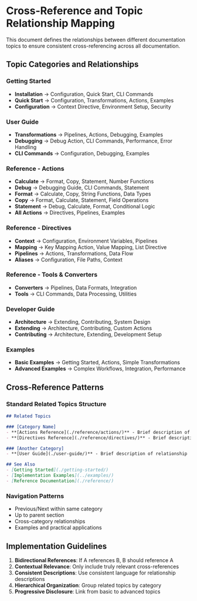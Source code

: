 # Cross-Reference and Topic Relationship Mapping

This document defines the relationships between different documentation topics to ensure consistent cross-referencing across all documentation.

## Topic Categories and Relationships

### Getting Started
- **Installation** → Configuration, Quick Start, CLI Commands
- **Quick Start** → Configuration, Transformations, Actions, Examples
- **Configuration** → Context Directive, Environment Setup, Security

### User Guide
- **Transformations** → Pipelines, Actions, Debugging, Examples
- **Debugging** → Debug Action, CLI Commands, Performance, Error Handling
- **CLI Commands** → Configuration, Debugging, Examples

### Reference - Actions
- **Calculate** → Format, Copy, Statement, Number Functions
- **Debug** → Debugging Guide, CLI Commands, Statement
- **Format** → Calculate, Copy, String Functions, Data Types
- **Copy** → Format, Calculate, Statement, Field Operations
- **Statement** → Debug, Calculate, Format, Conditional Logic
- **All Actions** → Directives, Pipelines, Examples

### Reference - Directives
- **Context** → Configuration, Environment Variables, Pipelines
- **Mapping** → Key Mapping Action, Value Mapping, List Directive
- **Pipelines** → Actions, Transformations, Data Flow
- **Aliases** → Configuration, File Paths, Context

### Reference - Tools & Converters
- **Converters** → Pipelines, Data Formats, Integration
- **Tools** → CLI Commands, Data Processing, Utilities

### Developer Guide
- **Architecture** → Extending, Contributing, System Design
- **Extending** → Architecture, Contributing, Custom Actions
- **Contributing** → Architecture, Extending, Development Setup

### Examples
- **Basic Examples** → Getting Started, Actions, Simple Transformations
- **Advanced Examples** → Complex Workflows, Integration, Performance

## Cross-Reference Patterns

### Standard Related Topics Structure
```markdown
## Related Topics

### [Category Name]
- **[Actions Reference](./reference/actions/)** - Brief description of relationship
- **[Directives Reference](./reference/directives/)** - Brief description of relationship

### [Another Category]
- **[User Guide](./user-guide/)** - Brief description of relationship

## See Also
- [Getting Started](./getting-started/)
- [Implementation Examples](../examples/)
- [Reference Documentation](./reference/)
```

### Navigation Patterns
- Previous/Next within same category
- Up to parent section
- Cross-category relationships
- Examples and practical applications

## Implementation Guidelines

1. **Bidirectional References**: If A references B, B should reference A
2. **Contextual Relevance**: Only include truly relevant cross-references
3. **Consistent Descriptions**: Use consistent language for relationship descriptions
4. **Hierarchical Organization**: Group related topics by category
5. **Progressive Disclosure**: Link from basic to advanced topics